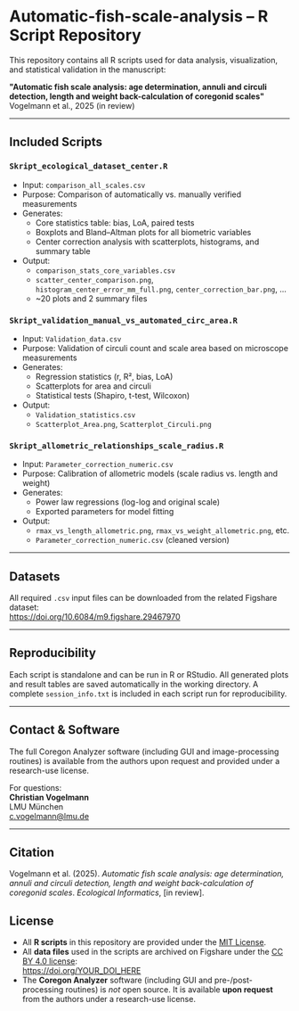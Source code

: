 # Automatic-fish-scale-analysis – R Script Repository

This repository contains all R scripts used for data analysis, visualization, and statistical validation in the manuscript:

**"Automatic fish scale analysis: age determination, annuli and circuli detection, length and weight back-calculation of coregonid scales"**  
Vogelmann et al., 2025 (in review)

---

##  Included Scripts

###  `Skript_ecological_dataset_center.R`
- Input: `comparison_all_scales.csv`
- Purpose: Comparison of automatically vs. manually verified measurements
- Generates:
  - Core statistics table: bias, LoA, paired tests
  - Boxplots and Bland–Altman plots for all biometric variables
  - Center correction analysis with scatterplots, histograms, and summary table
- Output:  
  - `comparison_stats_core_variables.csv`  
  - `scatter_center_comparison.png`, `histogram_center_error_mm_full.png`, `center_correction_bar.png`, ...  
  - ~20 plots and 2 summary files  

###  `Skript_validation_manual_vs_automated_circ_area.R`
- Input: `Validation_data.csv`
- Purpose: Validation of circuli count and scale area based on microscope measurements
- Generates:
  - Regression statistics (r, R², bias, LoA)
  - Scatterplots for area and circuli
  - Statistical tests (Shapiro, t-test, Wilcoxon)
- Output:  
  - `Validation_statistics.csv`  
  - `Scatterplot_Area.png`, `Scatterplot_Circuli.png`

###  `Skript_allometric_relationships_scale_radius.R`
- Input: `Parameter_correction_numeric.csv`
- Purpose: Calibration of allometric models (scale radius vs. length and weight)
- Generates:
  - Power law regressions (log-log and original scale)
  - Exported parameters for model fitting
- Output:  
  - `rmax_vs_length_allometric.png`, `rmax_vs_weight_allometric.png`, etc.  
  - `Parameter_correction_numeric.csv` (cleaned version)

---

##  Datasets

All required `.csv` input files can be downloaded from the related Figshare dataset:  
https://doi.org/10.6084/m9.figshare.29467970

---

##  Reproducibility

Each script is standalone and can be run in R or RStudio. All generated plots and result tables are saved automatically in the working directory. A complete `session_info.txt` is included in each script run for reproducibility.

---

##  Contact & Software

The full Coregon Analyzer software (including GUI and image-processing routines) is available from the authors upon request and provided under a research-use license.

For questions:  
**Christian Vogelmann**  
LMU München  
 c.vogelmann@lmu.de

---

##  Citation

Vogelmann et al. (2025). _Automatic fish scale analysis: age determination, annuli and circuli detection, length and weight back-calculation of coregonid scales_. *Ecological Informatics*, [in review].

##  License

- All **R scripts** in this repository are provided under the [MIT License](LICENSE).
- All **data files** used in the scripts are archived on Figshare under the [CC BY 4.0 license](https://creativecommons.org/licenses/by/4.0/):  
  https://doi.org/YOUR_DOI_HERE
- The **Coregon Analyzer** software (including GUI and pre-/post-processing routines) is _not_ open source. It is available **upon request** from the authors under a research-use license.
